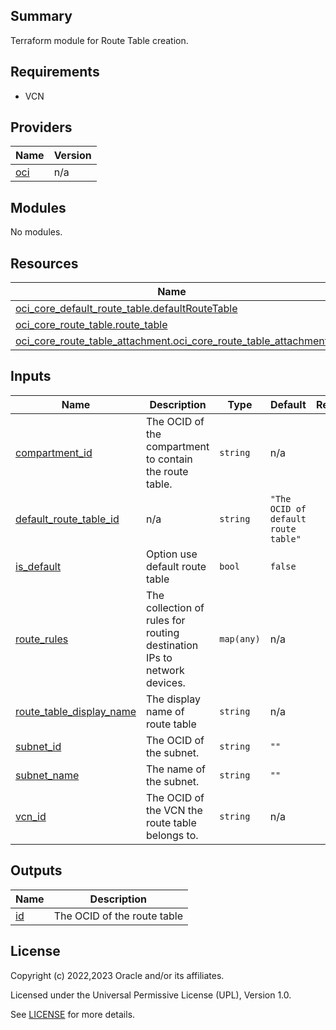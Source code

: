 ## Summary
Terraform module for Route Table creation.

## Requirements

* VCN

## Providers

| Name | Version |
|------|---------|
| <a name="provider_oci"></a> [oci](#provider\_oci) | n/a |

## Modules

No modules.

## Resources

| Name | Type |
|------|------|
| [oci_core_default_route_table.defaultRouteTable](https://registry.terraform.io/providers/oracle/oci/latest/docs/resources/core_default_route_table) | resource |
| [oci_core_route_table.route_table](https://registry.terraform.io/providers/oracle/oci/latest/docs/resources/core_route_table) | resource |
| [oci_core_route_table_attachment.oci_core_route_table_attachment](https://registry.terraform.io/providers/oracle/oci/latest/docs/resources/core_route_table_attachment) | resource |

## Inputs

| Name | Description | Type | Default | Required |
|------|-------------|------|---------|:--------:|
| <a name="input_compartment_id"></a> [compartment\_id](#input\_compartment\_id) | The OCID of the compartment to contain the route table. | `string` | n/a | yes |
| <a name="input_default_route_table_id"></a> [default\_route\_table\_id](#input\_default\_route\_table\_id) | n/a | `string` | `"The OCID of default route table"` | no |
| <a name="input_is_default"></a> [is\_default](#input\_is\_default) | Option use default route table | `bool` | `false` | no |
| <a name="input_route_rules"></a> [route\_rules](#input\_route\_rules) | The collection of rules for routing destination IPs to network devices. | `map(any)` | n/a | yes |
| <a name="input_route_table_display_name"></a> [route\_table\_display\_name](#input\_route\_table\_display\_name) | The display name of route table | `string` | n/a | yes |
| <a name="input_subnet_id"></a> [subnet\_id](#input\_subnet\_id) | The OCID of the subnet. | `string` | `""` | no |
| <a name="input_subnet_name"></a> [subnet\_name](#input\_subnet\_name) | The name of the subnet. | `string` | `""` | no |
| <a name="input_vcn_id"></a> [vcn\_id](#input\_vcn\_id) | The OCID of the VCN the route table belongs to. | `string` | n/a | yes |

## Outputs

| Name | Description |
|------|-------------|
| <a name="output_id"></a> [id](#output\_id) | The OCID of the route table |

## License

Copyright (c) 2022,2023 Oracle and/or its affiliates.

Licensed under the Universal Permissive License (UPL), Version 1.0.

See [LICENSE](../../LICENSE) for more details.